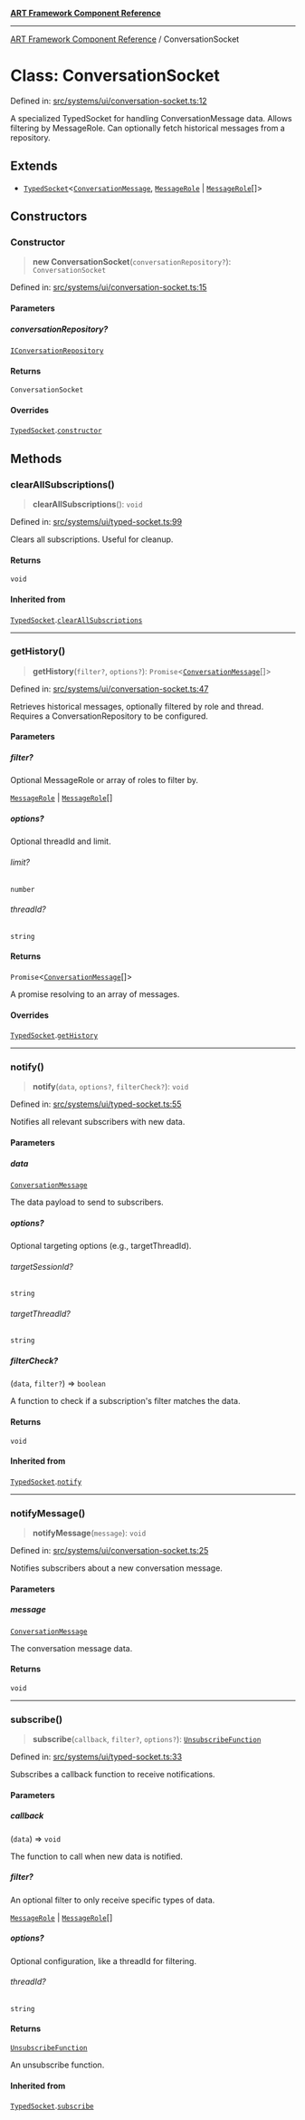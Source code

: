 [**ART Framework Component Reference**](../README.md)

***

[ART Framework Component Reference](../README.md) / ConversationSocket

# Class: ConversationSocket

Defined in: [src/systems/ui/conversation-socket.ts:12](https://github.com/hashangit/ART/blob/389c66e54bc50d9dde33052d28a5a19571a13dbf/src/systems/ui/conversation-socket.ts#L12)

A specialized TypedSocket for handling ConversationMessage data.
Allows filtering by MessageRole.
Can optionally fetch historical messages from a repository.

## Extends

- [`TypedSocket`](TypedSocket.md)\<[`ConversationMessage`](../interfaces/ConversationMessage.md), [`MessageRole`](../enumerations/MessageRole.md) \| [`MessageRole`](../enumerations/MessageRole.md)[]\>

## Constructors

### Constructor

> **new ConversationSocket**(`conversationRepository?`): `ConversationSocket`

Defined in: [src/systems/ui/conversation-socket.ts:15](https://github.com/hashangit/ART/blob/389c66e54bc50d9dde33052d28a5a19571a13dbf/src/systems/ui/conversation-socket.ts#L15)

#### Parameters

##### conversationRepository?

[`IConversationRepository`](../interfaces/IConversationRepository.md)

#### Returns

`ConversationSocket`

#### Overrides

[`TypedSocket`](TypedSocket.md).[`constructor`](TypedSocket.md#constructor)

## Methods

### clearAllSubscriptions()

> **clearAllSubscriptions**(): `void`

Defined in: [src/systems/ui/typed-socket.ts:99](https://github.com/hashangit/ART/blob/389c66e54bc50d9dde33052d28a5a19571a13dbf/src/systems/ui/typed-socket.ts#L99)

Clears all subscriptions. Useful for cleanup.

#### Returns

`void`

#### Inherited from

[`TypedSocket`](TypedSocket.md).[`clearAllSubscriptions`](TypedSocket.md#clearallsubscriptions)

***

### getHistory()

> **getHistory**(`filter?`, `options?`): `Promise`\<[`ConversationMessage`](../interfaces/ConversationMessage.md)[]\>

Defined in: [src/systems/ui/conversation-socket.ts:47](https://github.com/hashangit/ART/blob/389c66e54bc50d9dde33052d28a5a19571a13dbf/src/systems/ui/conversation-socket.ts#L47)

Retrieves historical messages, optionally filtered by role and thread.
Requires a ConversationRepository to be configured.

#### Parameters

##### filter?

Optional MessageRole or array of roles to filter by.

[`MessageRole`](../enumerations/MessageRole.md) | [`MessageRole`](../enumerations/MessageRole.md)[]

##### options?

Optional threadId and limit.

###### limit?

`number`

###### threadId?

`string`

#### Returns

`Promise`\<[`ConversationMessage`](../interfaces/ConversationMessage.md)[]\>

A promise resolving to an array of messages.

#### Overrides

[`TypedSocket`](TypedSocket.md).[`getHistory`](TypedSocket.md#gethistory)

***

### notify()

> **notify**(`data`, `options?`, `filterCheck?`): `void`

Defined in: [src/systems/ui/typed-socket.ts:55](https://github.com/hashangit/ART/blob/389c66e54bc50d9dde33052d28a5a19571a13dbf/src/systems/ui/typed-socket.ts#L55)

Notifies all relevant subscribers with new data.

#### Parameters

##### data

[`ConversationMessage`](../interfaces/ConversationMessage.md)

The data payload to send to subscribers.

##### options?

Optional targeting options (e.g., targetThreadId).

###### targetSessionId?

`string`

###### targetThreadId?

`string`

##### filterCheck?

(`data`, `filter?`) => `boolean`

A function to check if a subscription's filter matches the data.

#### Returns

`void`

#### Inherited from

[`TypedSocket`](TypedSocket.md).[`notify`](TypedSocket.md#notify)

***

### notifyMessage()

> **notifyMessage**(`message`): `void`

Defined in: [src/systems/ui/conversation-socket.ts:25](https://github.com/hashangit/ART/blob/389c66e54bc50d9dde33052d28a5a19571a13dbf/src/systems/ui/conversation-socket.ts#L25)

Notifies subscribers about a new conversation message.

#### Parameters

##### message

[`ConversationMessage`](../interfaces/ConversationMessage.md)

The conversation message data.

#### Returns

`void`

***

### subscribe()

> **subscribe**(`callback`, `filter?`, `options?`): [`UnsubscribeFunction`](../type-aliases/UnsubscribeFunction.md)

Defined in: [src/systems/ui/typed-socket.ts:33](https://github.com/hashangit/ART/blob/389c66e54bc50d9dde33052d28a5a19571a13dbf/src/systems/ui/typed-socket.ts#L33)

Subscribes a callback function to receive notifications.

#### Parameters

##### callback

(`data`) => `void`

The function to call when new data is notified.

##### filter?

An optional filter to only receive specific types of data.

[`MessageRole`](../enumerations/MessageRole.md) | [`MessageRole`](../enumerations/MessageRole.md)[]

##### options?

Optional configuration, like a threadId for filtering.

###### threadId?

`string`

#### Returns

[`UnsubscribeFunction`](../type-aliases/UnsubscribeFunction.md)

An unsubscribe function.

#### Inherited from

[`TypedSocket`](TypedSocket.md).[`subscribe`](TypedSocket.md#subscribe)
